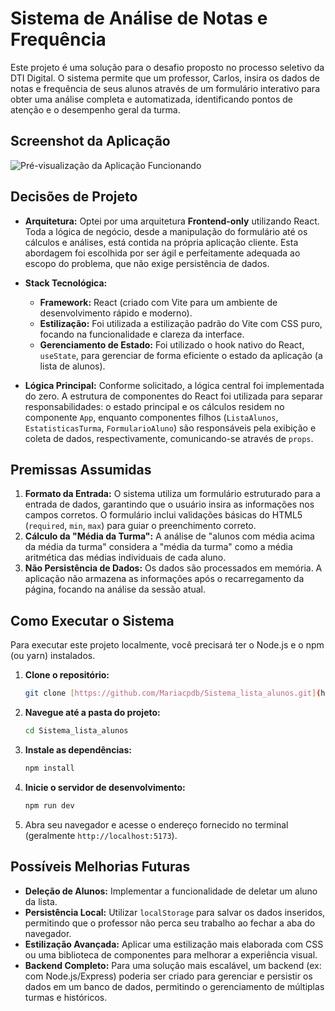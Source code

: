# Sistema de Análise de Notas e Frequência

Este projeto é uma solução para o desafio proposto no processo seletivo da DTI Digital. O sistema permite que um professor, Carlos, insira os dados de notas e frequência de seus alunos através de um formulário interativo para obter uma análise completa e automatizada, identificando pontos de atenção e o desempenho geral da turma.


## Screenshot da Aplicação

![Pré-visualização da Aplicação Funcionando](./src/assets/screenshot.png)

## Decisões de Projeto

* **Arquitetura:** Optei por uma arquitetura **Frontend-only** utilizando React. Toda a lógica de negócio, desde a manipulação do formulário até os cálculos e análises, está contida na própria aplicação cliente. Esta abordagem foi escolhida por ser ágil e perfeitamente adequada ao escopo do problema, que não exige persistência de dados.

* **Stack Tecnológica:**
    * **Framework:** React (criado com Vite para um ambiente de desenvolvimento rápido e moderno).
    * **Estilização:** Foi utilizada a estilização padrão do Vite com CSS puro, focando na funcionalidade e clareza da interface.
    * **Gerenciamento de Estado:** Foi utilizado o hook nativo do React, `useState`, para gerenciar de forma eficiente o estado da aplicação (a lista de alunos).

* **Lógica Principal:** Conforme solicitado, a lógica central foi implementada do zero. A estrutura de componentes do React foi utilizada para separar responsabilidades: o estado principal e os cálculos residem no componente `App`, enquanto componentes filhos (`ListaAlunos`, `EstatisticasTurma`, `FormularioAluno`) são responsáveis pela exibição e coleta de dados, respectivamente, comunicando-se através de `props`.

## Premissas Assumidas

1.  **Formato da Entrada:** O sistema utiliza um formulário estruturado para a entrada de dados, garantindo que o usuário insira as informações nos campos corretos. O formulário inclui validações básicas do HTML5 (`required`, `min`, `max`) para guiar o preenchimento correto.
2.  **Cálculo da "Média da Turma":** A análise de "alunos com média acima da média da turma" considera a "média da turma" como a média aritmética das médias individuais de cada aluno.
3.  **Não Persistência de Dados:** Os dados são processados em memória. A aplicação não armazena as informações após o recarregamento da página, focando na análise da sessão atual.

## Como Executar o Sistema

Para executar este projeto localmente, você precisará ter o Node.js e o npm (ou yarn) instalados.

1.  **Clone o repositório:**
    ```bash
    git clone [https://github.com/Mariacpdb/Sistema_lista_alunos.git](https://github.com/Mariacpdb/Sistema_lista_alunos.git)
    ```

2.  **Navegue até a pasta do projeto:**
    ```bash
    cd Sistema_lista_alunos
    ```

3.  **Instale as dependências:**
    ```bash
    npm install
    ```

4.  **Inicie o servidor de desenvolvimento:**
    ```bash
    npm run dev
    ```

5.  Abra seu navegador e acesse o endereço fornecido no terminal (geralmente `http://localhost:5173`).

## Possíveis Melhorias Futuras

* **Deleção de Alunos:** Implementar a funcionalidade de deletar um aluno da lista.
* **Persistência Local:** Utilizar `localStorage` para salvar os dados inseridos, permitindo que o professor não perca seu trabalho ao fechar a aba do navegador.
* **Estilização Avançada:** Aplicar uma estilização mais elaborada com CSS ou uma biblioteca de componentes para melhorar a experiência visual.
* **Backend Completo:** Para uma solução mais escalável, um backend (ex: com Node.js/Express) poderia ser criado para gerenciar e persistir os dados em um banco de dados, permitindo o gerenciamento de múltiplas turmas e históricos.
